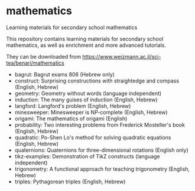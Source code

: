 # mathematics
Learning materials for secondary school mathematics

This repository contains learning materials for secondary school mathematics, as well as enrichment and more advanced tutorials.

They can be downloaded from https://www.weizmann.ac.il/sci-tea/benari/mathematics

* bagrut: Bagrut exams 806 (Hebrew only)
* construct: Surprising constructions with straightedge and compass (English, Hebrew)
* geometry: Geometry without words (language independent)
* induction: The many guises of induction (English, Hebrew)
* langford: Langford's problem (English, Hebrew)
* minesweeper: Minesweeper is NP-complete (English, Hebrew)
* origami: The mathematics of origami (English)
* probability: Two interesting problems from Frederick Mosteller's book (English, Hebrew)
* quadratic: Po-Shen Lo's method for solving quadratic equations (English, Hebrew)
* quaternions: Quaternions for three-dimensional rotations (English only)
* tikz-examples: Demonstration of TikZ constructs (language independent)
* trigonometry: A functional approach for teaching trigonometry (English, Hebrew)
* triples: Pythagorean triples (English, Hebrew)

